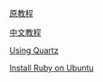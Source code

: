 [原教程](https://maximevaillancourt.com/blog/setting-up-your-own-digital-garden-with-jekyll)

[中文教程](https://forum-zh.obsidian.md/t/topic/8852)

[Using Quartz](https://github.com/jackyzha0/quartz)

[Install Ruby on Ubuntu](https://stackoverflow.com/questions/37720892/you-dont-have-write-permissions-for-the-var-lib-gems-2-3-0-directory)


